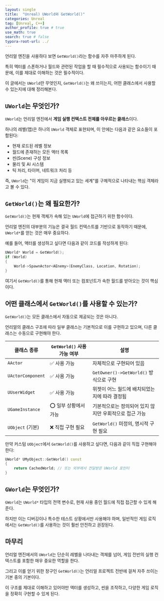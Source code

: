 ```yaml
---
layout: single
title:  "Unreal) UWorld와 GetWorld()"
categories: Unreal
tag: [Unreal, C++]
author_profile: true # true
use_math: true
search: true # false
typora-root-url: ../
---
```


언리얼 엔진을 사용하다 보면 `GetWorld()`라는 함수를 자주 마주하게 된다. 

특히 액터를 스폰하거나 월드와 관련된 작업을 할 때 필수적으로 사용되는 함수이기 때문에, 이를 제대로 이해하는 것은 필수적이다. 

이 글에서는 `UWorld`란 무엇인지, `GetWorld()`는 왜 쓰이는지, 어떤 클래스에서 사용할 수 있는지에 대해 정리해본다.



## `UWorld`는 무엇인가?

`UWorld`는 언리얼 엔진에서 **게임 실행 컨텍스트 전체를 아우르는 클래스**이다. 

하나의 레벨(맵)은 하나의 `UWorld` 객체로 표현되며, 이 안에는 다음과 같은 요소들이 포함된다:

- 현재 로드된 레벨 정보
- 월드에 존재하는 모든 액터 목록
- 씬(Scene) 구성 정보
- 물리 및 AI 시스템
- 틱 처리, 타이머, 네트워크 처리 등

즉, `UWorld`는 "이 게임이 지금 실행되고 있는 세계"를 구체적으로 나타내는 핵심 객체라고 볼 수 있다.



## `GetWorld()`는 왜 필요한가?

`GetWorld()`는 현재 객체가 속해 있는 `UWorld`에 접근하기 위한 함수이다. 

언리얼 엔진의 대부분의 기능은 결국 월드 컨텍스트를 기반으로 동작하기 때문에, `UWorld*`를 얻는 것은 매우 중요하다.

예를 들어, 액터를 생성하고 싶다면 다음과 같이 코드를 작성하게 된다:

```c++
UWorld* World = GetWorld();
if (World)
{
    World->SpawnActor<AEnemy>(EnemyClass, Location, Rotation);
}
```

여기서 `GetWorld()`를 통해 현재 액터 또는 컴포넌트가 속한 월드를 받아오는 것이 핵심이다.



## 어떤 클래스에서 `GetWorld()`를 사용할 수 있는가?

`GetWorld()`는 모든 클래스에서 자동으로 제공되는 것은 아니다. 

언리얼의 클래스 구조에 따라 일부 클래스는 기본적으로 이를 구현하고 있으며, 다른 클래스는 수동으로 구현해야 한다.

| 클래스 종류       | `GetWorld()` 사용 가능 여부 | 설명                                                   |
| ----------------- | --------------------------- | ------------------------------------------------------ |
| `AActor`          | ✅ 사용 가능                 | 자체적으로 구현되어 있음                               |
| `UActorComponent` | ✅ 사용 가능                 | `GetOwner()->GetWorld()` 방식으로 구현                 |
| `UUserWidget`     | ✅ 사용 가능                 | 위젯이 어느 월드에 배치되었는지에 따라 결정됨          |
| `UGameInstance`   | ⭕ 일부 상황에서 가능        | 기본적으로는 정의되어 있지 않지만 우회적으로 접근 가능 |
| `UObject` (기본)  | ❌ 직접 구현 필요            | `GetWorld()` 미정의, 명시적 구현 필요                  |



만약 커스텀 `UObject`에서 `GetWorld()`를 사용하고 싶다면, 다음과 같이 직접 구현해야 한다:

```c++
UWorld* UMyObject::GetWorld() const
{
    return CachedWorld; // 또는 외부에서 전달받은 UWorld 포인터
}
```



## `GWorld`는 무엇인가?

`GWorld`는 `UWorld*` 타입의 전역 변수로, 현재 사용 중인 월드에 직접 접근할 수 있게 해준다. 

하지만 이는 디버깅이나 특수한 테스트 상황에서만 사용해야 하며, 일반적인 게임 로직에서는 `GetWorld()`를 사용하는 것이 훨씬 안전하고 권장된다.



## 마무리

언리얼 엔진에서의 `UWorld`는 단순히 레벨을 나타내는 객체를 넘어, 게임 전반의 실행 컨텍스트를 포함한 매우 중요한 역할을 한다. 

그리고 이를 얻기 위한 창구인 `GetWorld()`는 언리얼 프로젝트 전반에 걸쳐 자주 쓰이는 기본 중의 기본이다.

이 구조를 제대로 이해하고 있어야만 액터를 생성하고, 씬을 조작하고, 다양한 게임 로직을 정확히 구현할 수 있게 된다. 

